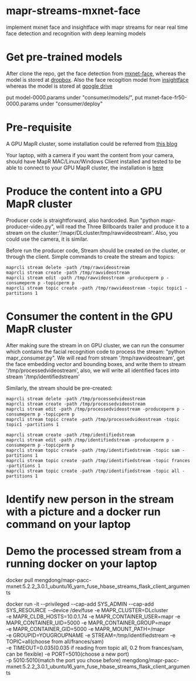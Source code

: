 # mapr-streams-mxnet-face
implement mxnet face and insightface with mapr streams for near real time face detection and recognition with deep learning models

# Get pre-trained models
After clone the repo, get the face detection from [mxnet-face](https://github.com/tornadomeet/mxnet-face), whereas the model is stored at [dropbox](https://www.dropbox.com/sh/yqn8sken82gpmfr/AAC8WNSaA1ADVuUq8yaPQF0da?dl=0). Also the face recogition model from [insightface](https://github.com/deepinsight/insightface) whereas the model is stored at [google drive](https://drive.google.com/file/d/1x0-EiYX9jMUKiq-n1Bd9OCK4fVB3a54v/view)

put model-0000.params under "consumer/models/", put mxnet-face-fr50-0000.params under "consumer/deploy"

# Pre-requisite
A GPU MapR cluster, some installation could be referred from [this blog](https://mengdong.github.io/2017/07/14/kubernetes-1.7-gpu-on-mapr-distributed-deep-learning/)

Your laptop, with a camera if you want the content from your camera, should have MapR MAC/Linux/Windows Client installed and tested to be able to connect to your GPU MapR cluster, the installation is [here](https://maprdocs.mapr.com/52/AdvancedInstallation/SettingUptheClient-install-mapr-client.html) 

# Produce the content into a GPU MapR cluster
Producer code is straightforward, also hardcoded. Run "python mapr-producer-video.py", will read the Three Billboards trailer and produce it to a stream on the cluster:'/mapr/DLcluster/tmp/rawvideostream'. Also, you could use the camera, it is similar. 

Before run the producer code, Stream should be created on the cluster, or through the client. Simple commands to create the stream and topics:
```
maprcli stream delete -path /tmp/rawvideostream
maprcli stream create -path /tmp/rawvideostream
maprcli stream edit -path /tmp/rawvideostream -produceperm p -consumeperm p -topicperm p
maprcli stream topic create -path /tmp/rawvideostream -topic topic1 -partitions 1
```


# Consumer the content in the GPU MapR cluster
After making sure the stream in on GPU cluster, we can run the consumer which contains the facial recognition code to process the stream: "python mapr\_consumer.py". We will read from stream '/tmp/rawvideostream', get the face embedding vector and bounding boxes, and write them to stream '/tmp/processedvideostream', also, we will write all identified faces into stream '/tmp/identifiedstream'

Similarly, the stream should be pre-created:
```
maprcli stream delete -path /tmp/processedvideostream
maprcli stream create -path /tmp/processedvideostream
maprcli stream edit -path /tmp/processedvideostream -produceperm p -consumeperm p -topicperm p
maprcli stream topic create -path /tmp/processedvideostream -topic topic1 -partitions 1

maprcli stream create -path /tmp/identifiedstream
maprcli stream edit -path /tmp/identifiedstream -produceperm p -consumeperm p -topicperm p
maprcli stream topic create -path /tmp/identifiedstream -topic sam -partitions 1
maprcli stream topic create -path /tmp/identifiedstream -topic frances -partitions 1
maprcli stream topic create -path /tmp/identifiedstream -topic all -partitions 1
```

# Identify new person in the stream with a picture and a docker run command on your laptop

# Demo the processed stream from a running docker on your laptop

docker pull mengdong/mapr-pacc-mxnet:5.2.2\_3.0.1\_ubuntu16\_yarn\_fuse\_hbase\_streams\_flask\_client\_arguments

docker run -it --privileged --cap-add SYS\_ADMIN --cap-add SYS\_RESOURCE --device /dev/fuse -e MAPR\_CLUSTER=DLcluster  \
-e MAPR\_CLDB\_HOSTS=10.0.1.74 -e MAPR\_CONTAINER\_USER=mapr -e MAPR\_CONTAINER\_UID=5000 -e MAPR\_CONTAINER\_GROUP=mapr  \
-e MAPR\_CONTAINER\_GID=5000 -e MAPR\_MOUNT\_PATH=/mapr \
-e GROUPID=YOUGROUPNAME -e STREAM=/tmp/identifiedstream -e TOPIC=all(choose from all/frances/sam) \
-e TIMEOUT=0.035(0.035 if reading from topic all, 0.2 from frances/sam, can be flexible) -e PORT=5010(choose a new port) \
-p 5010:5010(match the port you chose before) mengdong/mapr-pacc-mxnet:5.2.2\_3.0.1\_ubuntu16\_yarn\_fuse\_hbase\_streams\_flask\_client\_arguments  
